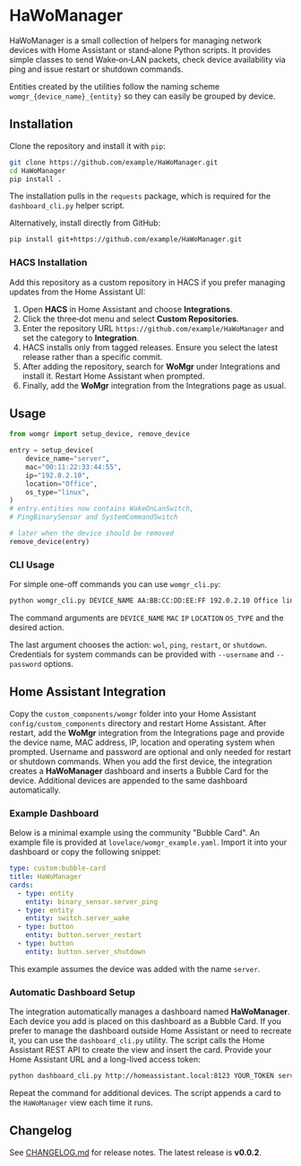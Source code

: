 # HaWoManager

HaWoManager is a small collection of helpers for managing network devices with
Home Assistant or stand‑alone Python scripts.  It provides simple classes to
send Wake‑on‑LAN packets, check device availability via ping and issue restart
or shutdown commands.

Entities created by the utilities follow the naming scheme
`womgr_{device_name}_{entity}` so they can easily be grouped by device.

## Installation

Clone the repository and install it with `pip`:

```bash
git clone https://github.com/example/HaWoManager.git
cd HaWoManager
pip install .
```

The installation pulls in the `requests` package, which is required for the
`dashboard_cli.py` helper script.

Alternatively, install directly from GitHub:

```bash
pip install git+https://github.com/example/HaWoManager.git
```

### HACS Installation

Add this repository as a custom repository in HACS if you prefer managing
updates from the Home Assistant UI:

1. Open **HACS** in Home Assistant and choose **Integrations**.
2. Click the three‑dot menu and select **Custom Repositories**.
3. Enter the repository URL `https://github.com/example/HaWoManager` and set the
   category to **Integration**.
4. HACS installs only from tagged releases. Ensure you select the latest release
   rather than a specific commit.
5. After adding the repository, search for **WoMgr** under Integrations and
   install it. Restart Home Assistant when prompted.
6. Finally, add the **WoMgr** integration from the Integrations page as usual.

## Usage

```python
from womgr import setup_device, remove_device

entry = setup_device(
    device_name="server",
    mac="00:11:22:33:44:55",
    ip="192.0.2.10",
    location="Office",
    os_type="linux",
)
# entry.entities now contains WakeOnLanSwitch,
# PingBinarySensor and SystemCommandSwitch

# later when the device should be removed
remove_device(entry)
```

### CLI Usage

For simple one-off commands you can use `womgr_cli.py`:

```bash
python womgr_cli.py DEVICE_NAME AA:BB:CC:DD:EE:FF 192.0.2.10 Office linux ping
```
The command arguments are `DEVICE_NAME` `MAC` `IP` `LOCATION` `OS_TYPE` and the desired action.

The last argument chooses the action: `wol`, `ping`, `restart`, or `shutdown`.
Credentials for system commands can be provided with `--username` and
`--password` options.

## Home Assistant Integration

Copy the `custom_components/womgr` folder into your Home Assistant `config/custom_components` directory and restart Home Assistant.  After restart, add the **WoMgr** integration from the Integrations page and provide the device name, MAC address, IP, location and operating system when prompted.  Username and password are optional and only needed for restart or shutdown commands.  When you add the first device, the integration creates a **HaWoManager** dashboard and inserts a Bubble Card for the device.  Additional devices are appended to the same dashboard automatically.

### Example Dashboard

Below is a minimal example using the community "Bubble Card".  An example file is provided at `lovelace/womgr_example.yaml`.  Import it into your dashboard or copy the following snippet:

```yaml
type: custom:bubble-card
title: HaWoManager
cards:
  - type: entity
    entity: binary_sensor.server_ping
  - type: entity
    entity: switch.server_wake
  - type: button
    entity: button.server_restart
  - type: button
    entity: button.server_shutdown
```

This example assumes the device was added with the name `server`.

### Automatic Dashboard Setup

The integration automatically manages a dashboard named **HaWoManager**.  Each
device you add is placed on this dashboard as a Bubble Card.  If you prefer to
manage the dashboard outside Home Assistant or need to recreate it, you can use
the `dashboard_cli.py` utility.  The script calls the Home Assistant REST API to
create the view and insert the card.  Provide your Home Assistant URL and a
long-lived access token:

```bash
python dashboard_cli.py http://homeassistant.local:8123 YOUR_TOKEN server
```

Repeat the command for additional devices. The script appends a card to the
`HaWoManager` view each time it runs.

## Changelog

See [CHANGELOG.md](CHANGELOG.md) for release notes. The latest release is **v0.0.2**.
